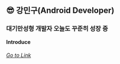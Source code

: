## 😎 강민구(Android Developer)

<!--
**kangmin1012/kangmin1012** is a ✨ _special_ ✨ repository because its `README.md` (this file) appears on your GitHub profile.

Here are some ideas to get you started:

- 🔭 I’m currently working on ...
- 🌱 I’m currently learning ...
- 👯 I’m looking to collaborate on ...
- 🤔 I’m looking for help with ...
- 💬 Ask me about ...
- 📫 How to reach me: ...
- 😄 Pronouns: ...
- ⚡ Fun fact: ...
-->
### 대기만성형 개발자 오늘도 꾸준히 성장 중

**Introduce**
###### [Go to Link](https://github.com/kangmin1012/Introduce)
